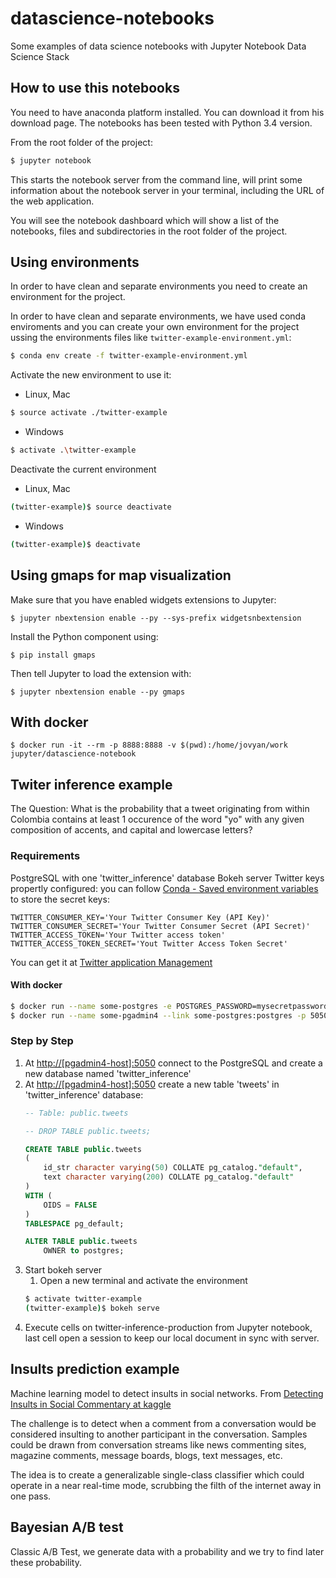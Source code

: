 # datascience-notebooks
Some examples of data science notebooks with Jupyter Notebook Data Science Stack

## How to use this notebooks

You need to have anaconda platform installed. You can download it from his download page. The notebooks has been tested with Python 3.4 version.

From the root folder of the project:
```bash
$ jupyter notebook
```

This starts the notebook server from the command line, will print some information about the notebook server in your terminal, including the URL of the web application.

You will see the notebook dashboard which will show a list of the notebooks, files and subdirectories in the root folder of the project.

## Using environments

In order to have clean and separate environments you need to create an environment for the project.

In order to have clean and separate environments, we have used conda enviroments and you can create your own environment for the project ussing the environments files like `twitter-example-environment.yml`:

```bash
$ conda env create -f twitter-example-environment.yml
```

Activate the new environment to use it:
*   Linux, Mac
```bash
$ source activate ./twitter-example
```
*   Windows
```bash
$ activate .\twitter-example
```

Deactivate the current environment
*   Linux, Mac
```bash
(twitter-example)$ source deactivate
```
*   Windows
```bash
(twitter-example)$ deactivate
```

## Using gmaps for map visualization

Make sure that you have enabled widgets extensions to Jupyter:
```
$ jupyter nbextension enable --py --sys-prefix widgetsnbextension
```
Install the Python component using:
```
$ pip install gmaps
```
Then tell Jupyter to load the extension with:
```
$ jupyter nbextension enable --py gmaps
```

## With docker

```
$ docker run -it --rm -p 8888:8888 -v $(pwd):/home/jovyan/work jupyter/datascience-notebook
```


## Twiter inference example

The Question: What is the probability that a tweet originating from within Colombia contains at least 1 occurence of the word "yo" with any given composition of accents, and capital and lowercase letters?

### Requirements

PostgreSQL with one 'twitter_inference' database
Bokeh server
Twitter keys propertly configured: you can follow [Conda - Saved environment variables](https://conda.io/docs/using/envs.html#saved-environment-variables) to store the secret keys:
```
TWITTER_CONSUMER_KEY='Your Twitter Consumer Key (API Key)'
TWITTER_CONSUMER_SECRET='Your Twitter Consumer Secret (API Secret)'
TWITTER_ACCESS_TOKEN='Your Twitter access token'
TWITTER_ACCESS_TOKEN_SECRET='Yout Twitter Access Token Secret'
```
You can get it at [Twitter application Management](https://apps.twitter.com)

#### With docker

```bash
$ docker run --name some-postgres -e POSTGRES_PASSWORD=mysecretpassword -p 5432:5432 -d postgres
$ docker run --name some-pgadmin4 --link some-postgres:postgres -p 5050:5050 -d fenglc/pgadmin4
```

### Step by Step

1.  At <http://[pgadmin4-host]:5050> connect to the PostgreSQL and create a new database named 'twitter_inference'
1.  At <http://[pgadmin4-host]:5050> create a new table 'tweets' in 'twitter_inference' database:
    ```sql
    -- Table: public.tweets

    -- DROP TABLE public.tweets;

    CREATE TABLE public.tweets
    (
        id_str character varying(50) COLLATE pg_catalog."default",
        text character varying(200) COLLATE pg_catalog."default"
    )
    WITH (
        OIDS = FALSE
    )
    TABLESPACE pg_default;

    ALTER TABLE public.tweets
        OWNER to postgres;
    ```
1.  Start bokeh server
    1.  Open a new terminal and activate the environment
    ```bash
    $ activate twitter-example
    (twitter-example)$ bokeh serve
    ```
1.  Execute cells on twitter-inference-production from Jupyter notebook, last cell open a session to keep our local document in sync with server.

## Insults prediction example

Machine learning model to detect insults in social networks. From [Detecting Insults in Social Commentary at kaggle](https://www.kaggle.com/c/detecting-insults-in-social-commentary)

The challenge is to detect when a comment from a conversation would be considered insulting to another participant in the conversation. Samples could be drawn from conversation streams like news commenting sites, magazine comments, message boards, blogs, text messages, etc.

The idea is to create a generalizable single-class classifier which could operate in a near real-time mode, scrubbing the filth of the internet away in one pass.

## Bayesian A/B test

Classic A/B Test, we generate data with a probability and we try to find later these probability.

